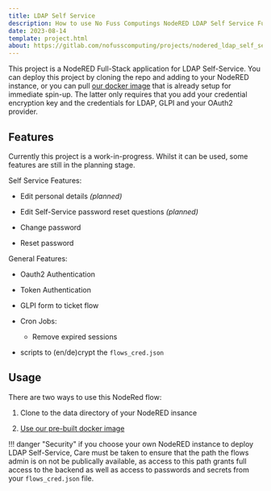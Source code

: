 ```yaml
---
title: LDAP Self Service
description: How to use No Fuss Computings NodeRED LDAP Self Service Full-Stack Application.
date: 2023-08-14
template: project.html
about: https://gitlab.com/nofusscomputing/projects/nodered_ldap_self_service
---
```


This project is a NodeRED Full-Stack application for LDAP Self-Service. You can deploy this project by cloning the repo and adding to your NodeRED instance, or you can pull [our docker image](https://hub.docker.com/r/nofusscomputing/ldap-selfservice) that is already setup for immediate spin-up. The latter only requires that you add your credential encryption key and the credentials for LDAP, GLPI and your OAuth2 provider.


## Features

Currently this project is a work-in-progress. Whilst it can be used, some features are still in the planning stage.

Self Service Features:

- Edit personal details _(planned)_

- Edit Self-Service password reset questions _(planned)_

- Change password

- Reset password

General Features:

- Oauth2 Authentication

- Token Authentication

- GLPI form to ticket flow

- Cron Jobs:

    - Remove expired sessions

- scripts to (en/de)crypt the `flows_cred.json`


## Usage

There are two ways to use this NodeRed flow:

1. Clone to the data directory of your NodeRED insance

1. [Use our pre-built docker image](docker.md)

!!! danger "Security"
    if you choose your own NodeRED instance to deploy LDAP Self-Service, Care must be taken to ensure that the path the flows admin is on not be publically available, as access to this path grants full access to the backend as well as access to passwords and secrets from your `flows_cred.json` file.

